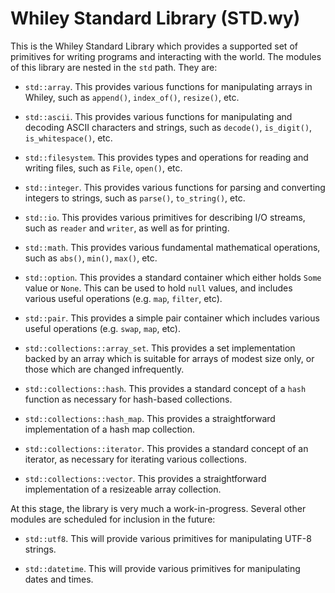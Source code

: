 # Whiley Standard Library (STD.wy)

This is the Whiley Standard Library which provides a supported set of
primitives for writing programs and interacting with the world.  The
modules of this library are nested in the `std` path.  They are:

- `std::array`.  This provides various functions for manipulating
  arrays in Whiley, such as `append()`, `index_of()`, `resize()`, etc.

- `std::ascii`.  This provides various functions for manipulating and
  decoding ASCII characters and strings, such as `decode()`,
  `is_digit()`, `is_whitespace()`, etc.

- `std::filesystem`.  This provides types and operations for reading
  and writing files, such as `File`, `open()`, etc.

- `std::integer`.  This provides various functions for parsing and
  converting integers to strings, such as `parse()`, `to_string()`,
  etc.

- `std::io`.  This provides various primitives for describing I/O
  streams, such as `reader` and `writer`, as well as for printing.

- `std::math`.  This provides various fundamental mathematical
  operations, such as `abs()`, `min()`, `max()`, etc.

- `std::option`.  This provides a standard container which either
  holds `Some` value or `None`.  This can be used to hold `null`
  values, and includes various useful operations (e.g. `map`,
  `filter`, etc).

- `std::pair`.  This provides a simple pair container which includes
  various useful operations (e.g. `swap`, `map`, etc).

- `std::collections::array_set`.  This provides a set implementation
  backed by an array which is suitable for arrays of modest size only,
  or those which are changed infrequently.

- `std::collections::hash`.  This provides a standard concept of a
  `hash` function as necessary for hash-based collections.

- `std::collections::hash_map`.  This provides a straightforward
  implementation of a hash map collection.

- `std::collections::iterator`.  This provides a standard concept of
  an iterator, as necessary for iterating various collections.

- `std::collections::vector`.  This provides a straightforward
  implementation of a resizeable array collection.

At this stage, the library is very much a work-in-progress.  Several
other modules are scheduled for inclusion in the future:

- `std::utf8`.  This will provide various primitives for manipulating
  UTF-8 strings.

- `std::datetime`.  This will provide various primitives for
  manipulating dates and times.
